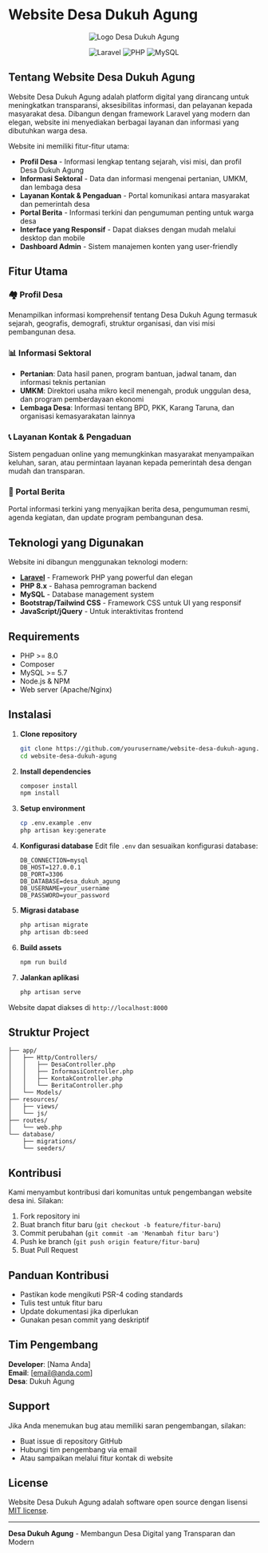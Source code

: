 # Website Desa Dukuh Agung

<p align="center">
    <img src="https://via.placeholder.com/400x100/4CAF50/white?text=Desa+Dukuh+Agung" alt="Logo Desa Dukuh Agung">
</p>

<p align="center">
<img src="https://img.shields.io/badge/Laravel-FF2D20?style=for-the-badge&logo=laravel&logoColor=white" alt="Laravel">
<img src="https://img.shields.io/badge/PHP-777BB4?style=for-the-badge&logo=php&logoColor=white" alt="PHP">
<img src="https://img.shields.io/badge/MySQL-4479A1?style=for-the-badge&logo=mysql&logoColor=white" alt="MySQL">
</p>

## Tentang Website Desa Dukuh Agung

Website Desa Dukuh Agung adalah platform digital yang dirancang untuk meningkatkan transparansi, aksesibilitas informasi, dan pelayanan kepada masyarakat desa. Dibangun dengan framework Laravel yang modern dan elegan, website ini menyediakan berbagai layanan dan informasi yang dibutuhkan warga desa.

Website ini memiliki fitur-fitur utama:

- **Profil Desa** - Informasi lengkap tentang sejarah, visi misi, dan profil Desa Dukuh Agung
- **Informasi Sektoral** - Data dan informasi mengenai pertanian, UMKM, dan lembaga desa
- **Layanan Kontak & Pengaduan** - Portal komunikasi antara masyarakat dan pemerintah desa
- **Portal Berita** - Informasi terkini dan pengumuman penting untuk warga desa
- **Interface yang Responsif** - Dapat diakses dengan mudah melalui desktop dan mobile
- **Dashboard Admin** - Sistem manajemen konten yang user-friendly

## Fitur Utama

### 🏘️ Profil Desa
Menampilkan informasi komprehensif tentang Desa Dukuh Agung termasuk sejarah, geografis, demografi, struktur organisasi, dan visi misi pembangunan desa.

### 📊 Informasi Sektoral
- **Pertanian**: Data hasil panen, program bantuan, jadwal tanam, dan informasi teknis pertanian
- **UMKM**: Direktori usaha mikro kecil menengah, produk unggulan desa, dan program pemberdayaan ekonomi
- **Lembaga Desa**: Informasi tentang BPD, PKK, Karang Taruna, dan organisasi kemasyarakatan lainnya

### 📞 Layanan Kontak & Pengaduan
Sistem pengaduan online yang memungkinkan masyarakat menyampaikan keluhan, saran, atau permintaan layanan kepada pemerintah desa dengan mudah dan transparan.

### 📰 Portal Berita
Portal informasi terkini yang menyajikan berita desa, pengumuman resmi, agenda kegiatan, dan update program pembangunan desa.

## Teknologi yang Digunakan

Website ini dibangun menggunakan teknologi modern:

- **[Laravel](https://laravel.com)** - Framework PHP yang powerful dan elegan
- **PHP 8.x** - Bahasa pemrograman backend
- **MySQL** - Database management system
- **Bootstrap/Tailwind CSS** - Framework CSS untuk UI yang responsif
- **JavaScript/jQuery** - Untuk interaktivitas frontend

## Requirements

- PHP >= 8.0
- Composer
- MySQL >= 5.7
- Node.js & NPM
- Web server (Apache/Nginx)

## Instalasi

1. **Clone repository**
   ```bash
   git clone https://github.com/yourusername/website-desa-dukuh-agung.git
   cd website-desa-dukuh-agung
   ```

2. **Install dependencies**
   ```bash
   composer install
   npm install
   ```

3. **Setup environment**
   ```bash
   cp .env.example .env
   php artisan key:generate
   ```

4. **Konfigurasi database**
   Edit file `.env` dan sesuaikan konfigurasi database:
   ```
   DB_CONNECTION=mysql
   DB_HOST=127.0.0.1
   DB_PORT=3306
   DB_DATABASE=desa_dukuh_agung
   DB_USERNAME=your_username
   DB_PASSWORD=your_password
   ```

5. **Migrasi database**
   ```bash
   php artisan migrate
   php artisan db:seed
   ```

6. **Build assets**
   ```bash
   npm run build
   ```

7. **Jalankan aplikasi**
   ```bash
   php artisan serve
   ```

Website dapat diakses di `http://localhost:8000`

## Struktur Project

```
├── app/
│   ├── Http/Controllers/
│   │   ├── DesaController.php
│   │   ├── InformasiController.php
│   │   ├── KontakController.php
│   │   └── BeritaController.php
│   └── Models/
├── resources/
│   ├── views/
│   └── js/
├── routes/
│   └── web.php
└── database/
    ├── migrations/
    └── seeders/
```

## Kontribusi

Kami menyambut kontribusi dari komunitas untuk pengembangan website desa ini. Silakan:

1. Fork repository ini
2. Buat branch fitur baru (`git checkout -b feature/fitur-baru`)
3. Commit perubahan (`git commit -am 'Menambah fitur baru'`)
4. Push ke branch (`git push origin feature/fitur-baru`)
5. Buat Pull Request

## Panduan Kontribusi

- Pastikan kode mengikuti PSR-4 coding standards
- Tulis test untuk fitur baru
- Update dokumentasi jika diperlukan
- Gunakan pesan commit yang deskriptif

## Tim Pengembang

**Developer**: [Nama Anda]  
**Email**: [email@anda.com]  
**Desa**: Dukuh Agung

## Support

Jika Anda menemukan bug atau memiliki saran pengembangan, silakan:
- Buat issue di repository GitHub
- Hubungi tim pengembang via email
- Atau sampaikan melalui fitur kontak di website

## License

Website Desa Dukuh Agung adalah software open source dengan lisensi [MIT license](https://opensource.org/licenses/MIT).

---

**Desa Dukuh Agung** - Membangun Desa Digital yang Transparan dan Modern
